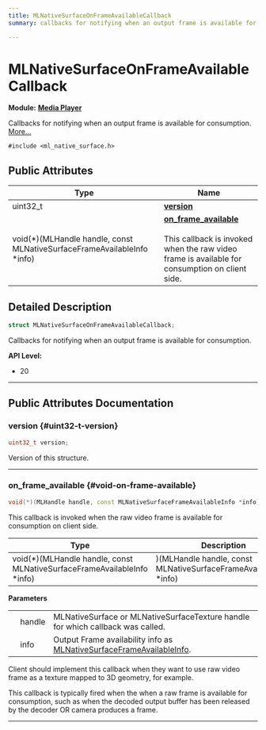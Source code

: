 ```yaml
---
title: MLNativeSurfaceOnFrameAvailableCallback
summary: callbacks for notifying when an output frame is available for consumption. 

---
```


# MLNativeSurfaceOnFrameAvailableCallback

**Module:** **[Media Player](/versioned_docs/version-31-Aug-2023/api-ref/api/Modules/group___media_player/group___media_player.md)**



Callbacks for notifying when an output frame is available for consumption.  [More...](#detailed-description)


`#include <ml_native_surface.h>`

## Public Attributes

| Type           | Name           |
| -------------- | -------------- |
| uint32_t | **[version](/versioned_docs/version-31-Aug-2023/api-ref/api/Modules/group___media_player/struct_m_l_native_surface_on_frame_available_callback.md#uint32-t-version)**  |
| void(*)(MLHandle handle, const MLNativeSurfaceFrameAvailableInfo *info) | **[on_frame_available](/versioned_docs/version-31-Aug-2023/api-ref/api/Modules/group___media_player/struct_m_l_native_surface_on_frame_available_callback.md#void-on-frame-available)** <br></br>This callback is invoked when the raw video frame is available for consumption on client side.  |

## Detailed Description

```cpp
struct MLNativeSurfaceOnFrameAvailableCallback;
```

Callbacks for notifying when an output frame is available for consumption. 




**API Level:**
  * 20




-----------
## Public Attributes Documentation

### version {#uint32-t-version}

```cpp
uint32_t version;
```


Version of this structure. 





-----------

### on_frame_available {#void-on-frame-available}

```cpp
void(*)(MLHandle handle, const MLNativeSurfaceFrameAvailableInfo *info) on_frame_available;
```

This callback is invoked when the raw video frame is available for consumption on client side. 


| Type | Description |
|--|--|
| void(*)(MLHandle handle, const MLNativeSurfaceFrameAvailableInfo *info) | )(MLHandle handle, const MLNativeSurfaceFrameAvailableInfo *info) |


**Parameters**

|  |   |   |
|--|--|--|
|  |handle|MLNativeSurface or MLNativeSurfaceTexture handle for which callback was called. |
|  |info|Output Frame availability info as [MLNativeSurfaceFrameAvailableInfo](/versioned_docs/version-31-Aug-2023/api-ref/api/Modules/group___media_player/struct_m_l_native_surface_frame_available_info.md). |
Client should implement this callback when they want to use raw video frame as a texture mapped to 3D geometry, for example.

This callback is typically fired when the when a raw frame is available for consumption, such as when the decoded output buffer has been released by the decoder OR camera produces a frame.





-----------


